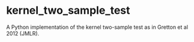 kernel_two_sample_test
======================

A Python implementation of the kernel two-sample test as in Gretton et al 2012 (JMLR).